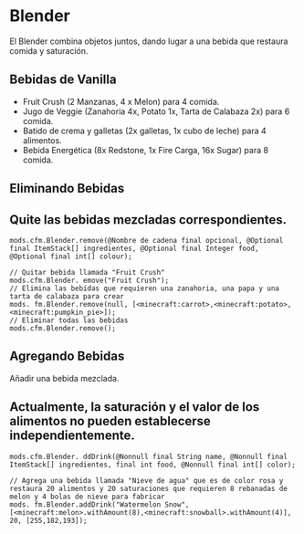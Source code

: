 # Blender

El Blender combina objetos juntos, dando lugar a una bebida que restaura comida y saturación.

## Bebidas de Vanilla

- Fruit Crush (2 Manzanas, 4 x Melon) para 4 comida.
- Jugo de Veggie (Zanahoria 4x, Potato 1x, Tarta de Calabaza 2x) para 6 comida.
- Batido de crema y galletas (2x galletas, 1x cubo de leche) para 4 alimentos.
- Bebida Energética (8x Redstone, 1x Fire Carga, 16x Sugar) para 8 comida.

## Eliminando Bebidas

## Quite las bebidas mezcladas correspondientes.

```zenscript
mods.cfm.Blender.remove(@Nombre de cadena final opcional, @Optional final ItemStack[] ingredientes, @Optional final Integer food, @Optional final int[] colour);

// Quitar bebida llamada "Fruit Crush"
mods.cfm.Blender. emove("Fruit Crush");
// Elimina las bebidas que requieren una zanahoria, una papa y una tarta de calabaza para crear
mods. fm.Blender.remove(null, [<minecraft:carrot>,<minecraft:potato>,<minecraft:pumpkin_pie>]);
// Eliminar todas las bebidas
mods.cfm.Blender.remove();
```

## Agregando Bebidas

Añadir una bebida mezclada.

## Actualmente, la saturación y el valor de los alimentos no pueden establecerse independientemente.

```zenscript
mods.cfm.Blender. ddDrink(@Nonnull final String name, @Nonnull final ItemStack[] ingredientes, final int food, @Nonnull final int[] color);

// Agrega una bebida llamada "Nieve de agua" que es de color rosa y restaura 20 alimentos y 20 saturaciones que requieren 8 rebanadas de melon y 4 bolas de nieve para fabricar
mods. fm.Blender.addDrink("Watermelon Snow", [<minecraft:melon>.withAmount(8),<minecraft:snowball>.withAmount(4)], 20, [255,182,193]);
```